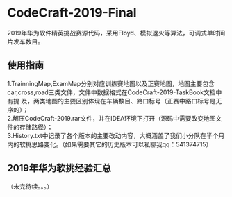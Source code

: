 # CodeCraft-2019-Final
2019年华为软件精英挑战赛源代码，采用Floyd、模拟退火等算法，可调式单时间片发车数目。<br>
## 使用指南
1.TrainningMap,ExamMap分别对应训练赛地图以及正赛地图，地图主要包含car,cross,road三类文件，文件中数据格式在CodeCraft-2019-TaskBook文档中有提  及，两类地图的主要区别体现在车辆数目、路口标号（正赛中路口标号是无序的）；<br>
2.解压CodeCraft-2019.rar文件，并在IDEA环境下打开（源码中需要改变地图文件的存储路径）；<br>
3.History.txt中记录了各个版本的主要改动内容，大概涵盖了我们小分队在半个月内的软挑思路变化。（如果需要其它的历史版本可以私聊我qq：541374715）<br>
## 2019年华为软挑经验汇总
（未完待续。。。）
